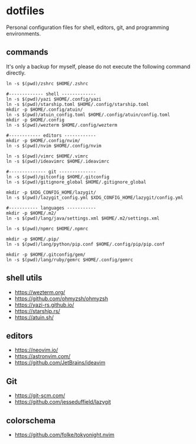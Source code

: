 # dotfiles

Personal configuration files for shell, editors, git, and programming environments.

## commands

It's only a backup for myself, please do not execute the following command directly.

```shell
ln -s $(pwd)/zshrc $HOME/.zshrc

#------------- shell -------------
ln -s $(pwd)/yazi $HOME/.config/yazi
ln -s $(pwd)/starship.toml $HOME/.config/starship.toml
mkdir -p $HOME/.config/atuin/
ln -s $(pwd)/atuin_config.toml $HOME/.config/atuin/config.toml
mkdir -p $HOME/.config
ln -s $(pwd)/wezterm $HOME/.config/wezterm

#------------ editors ------------
mkdir -p $HOME/.config/nvim/
ln -s $(pwd)/nvim $HOME/.config/nvim

ln -s $(pwd)/vimrc $HOME/.vimrc
ln -s $(pwd)/ideavimrc $HOME/.ideavimrc

#-------------- git --------------
ln -s $(pwd)/gitconfig $HOME/.gitconfig
ln -s $(pwd)/gitignore_global $HOME/.gitignore_global

mkdir -p $XDG_CONFIG_HOME/lazygit/
ln -s $(pwd)/lazygit_config.yml $XDG_CONFIG_HOME/lazygit/config.yml

#----------- languages -----------
mkdir -p $HOME/.m2/
ln -s $(pwd)/lang/java/settings.xml $HOME/.m2/settings.xml

ln -s $(pwd)/npmrc $HOME/.npmrc

mkdir -p $HOME/.pip/
ln -s $(pwd)/lang/python/pip.conf $HOME/.config/pip/pip.conf

mkdir -p $HOME/.gitconfig/gem/
ln -s $(pwd)/lang/ruby/gemrc $HOME/.config/gemrc

```

## shell utils

- https://wezterm.org/
- https://github.com/ohmyzsh/ohmyzsh
- https://yazi-rs.github.io/
- https://starship.rs/
- https://atuin.sh/

## editors

- https://neovim.io/
- https://astronvim.com/
- https://github.com/JetBrains/ideavim

## Git

- https://git-scm.com/
- https://github.com/jesseduffield/lazygit

## colorschema

- https://github.com/folke/tokyonight.nvim

